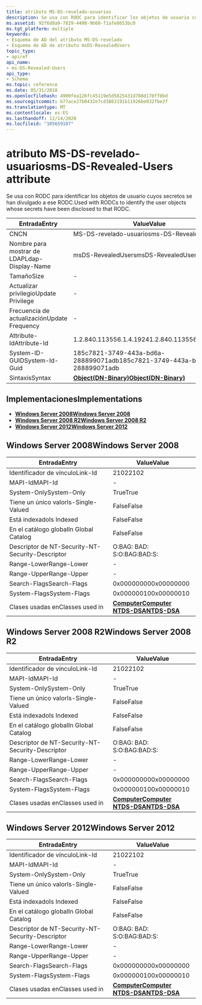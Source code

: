 ```yaml
---
title: atributo MS-DS-revelado-usuarios
description: Se usa con RODC para identificar los objetos de usuario cuyos secretos se han divulgado a ese RODC.
ms.assetid: 92f6d8a9-7829-4400-9b60-f1afe8653bc0
ms.tgt_platform: multiple
keywords:
- Esquema de AD del atributo MS-DS-revelado
- Esquema de AD de atributo msDS-RevealedUsers
topic_type:
- apiref
api_name:
- ms-DS-Revealed-Users
api_type:
- Schema
ms.topic: reference
ms.date: 05/31/2018
ms.openlocfilehash: 4900fea126fc45119e5d5825431d788d170ff0bd
ms.sourcegitcommit: b77ace27b0432e7cd3863191b11926be032fbe2f
ms.translationtype: MT
ms.contentlocale: es-ES
ms.lasthandoff: 12/14/2020
ms.locfileid: "105659107"
---
```

# <a name="ms-ds-revealed-users-attribute"></a><span data-ttu-id="f3e20-105">atributo MS-DS-revelado-usuarios</span><span class="sxs-lookup"><span data-stu-id="f3e20-105">ms-DS-Revealed-Users attribute</span></span>

<span data-ttu-id="f3e20-106">Se usa con RODC para identificar los objetos de usuario cuyos secretos se han divulgado a ese RODC.</span><span class="sxs-lookup"><span data-stu-id="f3e20-106">Used with RODCs to identify the user objects whose secrets have been disclosed to that RODC.</span></span>



| <span data-ttu-id="f3e20-107">Entrada</span><span class="sxs-lookup"><span data-stu-id="f3e20-107">Entry</span></span> | <span data-ttu-id="f3e20-108">Value</span><span class="sxs-lookup"><span data-stu-id="f3e20-108">Value</span></span> |
|-------------------|-------------------------------------------------|
| <span data-ttu-id="f3e20-109">CN</span><span class="sxs-lookup"><span data-stu-id="f3e20-109">CN</span></span>                | <span data-ttu-id="f3e20-110">MS-DS-revelado-usuarios</span><span class="sxs-lookup"><span data-stu-id="f3e20-110">ms-DS-Revealed-Users</span></span>                            |
| <span data-ttu-id="f3e20-111">Nombre para mostrar de LDAP</span><span class="sxs-lookup"><span data-stu-id="f3e20-111">Ldap-Display-Name</span></span> | <span data-ttu-id="f3e20-112">msDS-RevealedUsers</span><span class="sxs-lookup"><span data-stu-id="f3e20-112">msDS-RevealedUsers</span></span>                              |
| <span data-ttu-id="f3e20-113">Tamaño</span><span class="sxs-lookup"><span data-stu-id="f3e20-113">Size</span></span>              | \-                                              |
| <span data-ttu-id="f3e20-114">Actualizar privilegio</span><span class="sxs-lookup"><span data-stu-id="f3e20-114">Update Privilege</span></span>  | \-                                              |
| <span data-ttu-id="f3e20-115">Frecuencia de actualización</span><span class="sxs-lookup"><span data-stu-id="f3e20-115">Update Frequency</span></span>  | \-                                              |
| <span data-ttu-id="f3e20-116">Attribute-Id</span><span class="sxs-lookup"><span data-stu-id="f3e20-116">Attribute-Id</span></span>      | <span data-ttu-id="f3e20-117">1.2.840.113556.1.4.1924</span><span class="sxs-lookup"><span data-stu-id="f3e20-117">1.2.840.113556.1.4.1924</span></span>                         |
| <span data-ttu-id="f3e20-118">System-ID-GUID</span><span class="sxs-lookup"><span data-stu-id="f3e20-118">System-Id-Guid</span></span>    | <span data-ttu-id="f3e20-119">185c7821-3749-443a-bd6a-288899071adb</span><span class="sxs-lookup"><span data-stu-id="f3e20-119">185c7821-3749-443a-bd6a-288899071adb</span></span>            |
| <span data-ttu-id="f3e20-120">Sintaxis</span><span class="sxs-lookup"><span data-stu-id="f3e20-120">Syntax</span></span>            | [<span data-ttu-id="f3e20-121">**Object(DN-Binary)**</span><span class="sxs-lookup"><span data-stu-id="f3e20-121">**Object(DN-Binary)**</span></span>](s-object-dn-binary.md) |



## <a name="implementations"></a><span data-ttu-id="f3e20-122">Implementaciones</span><span class="sxs-lookup"><span data-stu-id="f3e20-122">Implementations</span></span>

-   [<span data-ttu-id="f3e20-123">**Windows Server 2008**</span><span class="sxs-lookup"><span data-stu-id="f3e20-123">**Windows Server 2008**</span></span>](#windows-server-2008)
-   [<span data-ttu-id="f3e20-124">**Windows Server 2008 R2**</span><span class="sxs-lookup"><span data-stu-id="f3e20-124">**Windows Server 2008 R2**</span></span>](#windows-server-2008-r2)
-   [<span data-ttu-id="f3e20-125">**Windows Server 2012**</span><span class="sxs-lookup"><span data-stu-id="f3e20-125">**Windows Server 2012**</span></span>](#windows-server-2012)

## <a name="windows-server-2008"></a><span data-ttu-id="f3e20-126">Windows Server 2008</span><span class="sxs-lookup"><span data-stu-id="f3e20-126">Windows Server 2008</span></span>



| <span data-ttu-id="f3e20-127">Entrada</span><span class="sxs-lookup"><span data-stu-id="f3e20-127">Entry</span></span> | <span data-ttu-id="f3e20-128">Value</span><span class="sxs-lookup"><span data-stu-id="f3e20-128">Value</span></span> |
|------------------------|------------------------------------------------------------------------------------|
| <span data-ttu-id="f3e20-129">Identificador de vínculo</span><span class="sxs-lookup"><span data-stu-id="f3e20-129">Link-Id</span></span>                | <span data-ttu-id="f3e20-130">2102</span><span class="sxs-lookup"><span data-stu-id="f3e20-130">2102</span></span>                                                                               |
| <span data-ttu-id="f3e20-131">MAPI-Id</span><span class="sxs-lookup"><span data-stu-id="f3e20-131">MAPI-Id</span></span>                | \-                                                                                 |
| <span data-ttu-id="f3e20-132">System-Only</span><span class="sxs-lookup"><span data-stu-id="f3e20-132">System-Only</span></span>            | <span data-ttu-id="f3e20-133">True</span><span class="sxs-lookup"><span data-stu-id="f3e20-133">True</span></span>                                                                               |
| <span data-ttu-id="f3e20-134">Tiene un único valor</span><span class="sxs-lookup"><span data-stu-id="f3e20-134">Is-Single-Valued</span></span>       | <span data-ttu-id="f3e20-135">False</span><span class="sxs-lookup"><span data-stu-id="f3e20-135">False</span></span>                                                                              |
| <span data-ttu-id="f3e20-136">Está indexado</span><span class="sxs-lookup"><span data-stu-id="f3e20-136">Is Indexed</span></span>             | <span data-ttu-id="f3e20-137">False</span><span class="sxs-lookup"><span data-stu-id="f3e20-137">False</span></span>                                                                              |
| <span data-ttu-id="f3e20-138">En el catálogo global</span><span class="sxs-lookup"><span data-stu-id="f3e20-138">In Global Catalog</span></span>      | <span data-ttu-id="f3e20-139">False</span><span class="sxs-lookup"><span data-stu-id="f3e20-139">False</span></span>                                                                              |
| <span data-ttu-id="f3e20-140">Descriptor de NT-Security-</span><span class="sxs-lookup"><span data-stu-id="f3e20-140">NT-Security-Descriptor</span></span> | <span data-ttu-id="f3e20-141">O:BAG: BAD: S:</span><span class="sxs-lookup"><span data-stu-id="f3e20-141">O:BAG:BAD:S:</span></span>                                                                       |
| <span data-ttu-id="f3e20-142">Range-Lower</span><span class="sxs-lookup"><span data-stu-id="f3e20-142">Range-Lower</span></span>            | \-                                                                                 |
| <span data-ttu-id="f3e20-143">Range-Upper</span><span class="sxs-lookup"><span data-stu-id="f3e20-143">Range-Upper</span></span>            | \-                                                                                 |
| <span data-ttu-id="f3e20-144">Search-Flags</span><span class="sxs-lookup"><span data-stu-id="f3e20-144">Search-Flags</span></span>           | <span data-ttu-id="f3e20-145">0x00000000</span><span class="sxs-lookup"><span data-stu-id="f3e20-145">0x00000000</span></span>                                                                         |
| <span data-ttu-id="f3e20-146">System-Flags</span><span class="sxs-lookup"><span data-stu-id="f3e20-146">System-Flags</span></span>           | <span data-ttu-id="f3e20-147">0x00000010</span><span class="sxs-lookup"><span data-stu-id="f3e20-147">0x00000010</span></span>                                                                         |
| <span data-ttu-id="f3e20-148">Clases usadas en</span><span class="sxs-lookup"><span data-stu-id="f3e20-148">Classes used in</span></span>        | [<span data-ttu-id="f3e20-149">**Computer**</span><span class="sxs-lookup"><span data-stu-id="f3e20-149">**Computer**</span></span>](c-computer.md)<br/> [<span data-ttu-id="f3e20-150">**NTDS-DSA**</span><span class="sxs-lookup"><span data-stu-id="f3e20-150">**NTDS-DSA**</span></span>](c-ntdsdsa.md)<br/> |



## <a name="windows-server-2008-r2"></a><span data-ttu-id="f3e20-151">Windows Server 2008 R2</span><span class="sxs-lookup"><span data-stu-id="f3e20-151">Windows Server 2008 R2</span></span>



| <span data-ttu-id="f3e20-152">Entrada</span><span class="sxs-lookup"><span data-stu-id="f3e20-152">Entry</span></span> | <span data-ttu-id="f3e20-153">Value</span><span class="sxs-lookup"><span data-stu-id="f3e20-153">Value</span></span> |
|------------------------|------------------------------------------------------------------------------------|
| <span data-ttu-id="f3e20-154">Identificador de vínculo</span><span class="sxs-lookup"><span data-stu-id="f3e20-154">Link-Id</span></span>                | <span data-ttu-id="f3e20-155">2102</span><span class="sxs-lookup"><span data-stu-id="f3e20-155">2102</span></span>                                                                               |
| <span data-ttu-id="f3e20-156">MAPI-Id</span><span class="sxs-lookup"><span data-stu-id="f3e20-156">MAPI-Id</span></span>                | \-                                                                                 |
| <span data-ttu-id="f3e20-157">System-Only</span><span class="sxs-lookup"><span data-stu-id="f3e20-157">System-Only</span></span>            | <span data-ttu-id="f3e20-158">True</span><span class="sxs-lookup"><span data-stu-id="f3e20-158">True</span></span>                                                                               |
| <span data-ttu-id="f3e20-159">Tiene un único valor</span><span class="sxs-lookup"><span data-stu-id="f3e20-159">Is-Single-Valued</span></span>       | <span data-ttu-id="f3e20-160">False</span><span class="sxs-lookup"><span data-stu-id="f3e20-160">False</span></span>                                                                              |
| <span data-ttu-id="f3e20-161">Está indexado</span><span class="sxs-lookup"><span data-stu-id="f3e20-161">Is Indexed</span></span>             | <span data-ttu-id="f3e20-162">False</span><span class="sxs-lookup"><span data-stu-id="f3e20-162">False</span></span>                                                                              |
| <span data-ttu-id="f3e20-163">En el catálogo global</span><span class="sxs-lookup"><span data-stu-id="f3e20-163">In Global Catalog</span></span>      | <span data-ttu-id="f3e20-164">False</span><span class="sxs-lookup"><span data-stu-id="f3e20-164">False</span></span>                                                                              |
| <span data-ttu-id="f3e20-165">Descriptor de NT-Security-</span><span class="sxs-lookup"><span data-stu-id="f3e20-165">NT-Security-Descriptor</span></span> | <span data-ttu-id="f3e20-166">O:BAG: BAD: S:</span><span class="sxs-lookup"><span data-stu-id="f3e20-166">O:BAG:BAD:S:</span></span>                                                                       |
| <span data-ttu-id="f3e20-167">Range-Lower</span><span class="sxs-lookup"><span data-stu-id="f3e20-167">Range-Lower</span></span>            | \-                                                                                 |
| <span data-ttu-id="f3e20-168">Range-Upper</span><span class="sxs-lookup"><span data-stu-id="f3e20-168">Range-Upper</span></span>            | \-                                                                                 |
| <span data-ttu-id="f3e20-169">Search-Flags</span><span class="sxs-lookup"><span data-stu-id="f3e20-169">Search-Flags</span></span>           | <span data-ttu-id="f3e20-170">0x00000000</span><span class="sxs-lookup"><span data-stu-id="f3e20-170">0x00000000</span></span>                                                                         |
| <span data-ttu-id="f3e20-171">System-Flags</span><span class="sxs-lookup"><span data-stu-id="f3e20-171">System-Flags</span></span>           | <span data-ttu-id="f3e20-172">0x00000010</span><span class="sxs-lookup"><span data-stu-id="f3e20-172">0x00000010</span></span>                                                                         |
| <span data-ttu-id="f3e20-173">Clases usadas en</span><span class="sxs-lookup"><span data-stu-id="f3e20-173">Classes used in</span></span>        | [<span data-ttu-id="f3e20-174">**Computer**</span><span class="sxs-lookup"><span data-stu-id="f3e20-174">**Computer**</span></span>](c-computer.md)<br/> [<span data-ttu-id="f3e20-175">**NTDS-DSA**</span><span class="sxs-lookup"><span data-stu-id="f3e20-175">**NTDS-DSA**</span></span>](c-ntdsdsa.md)<br/> |



## <a name="windows-server-2012"></a><span data-ttu-id="f3e20-176">Windows Server 2012</span><span class="sxs-lookup"><span data-stu-id="f3e20-176">Windows Server 2012</span></span>



| <span data-ttu-id="f3e20-177">Entrada</span><span class="sxs-lookup"><span data-stu-id="f3e20-177">Entry</span></span> | <span data-ttu-id="f3e20-178">Value</span><span class="sxs-lookup"><span data-stu-id="f3e20-178">Value</span></span> |
|------------------------|------------------------------------------------------------------------------------|
| <span data-ttu-id="f3e20-179">Identificador de vínculo</span><span class="sxs-lookup"><span data-stu-id="f3e20-179">Link-Id</span></span>                | <span data-ttu-id="f3e20-180">2102</span><span class="sxs-lookup"><span data-stu-id="f3e20-180">2102</span></span>                                                                               |
| <span data-ttu-id="f3e20-181">MAPI-Id</span><span class="sxs-lookup"><span data-stu-id="f3e20-181">MAPI-Id</span></span>                | \-                                                                                 |
| <span data-ttu-id="f3e20-182">System-Only</span><span class="sxs-lookup"><span data-stu-id="f3e20-182">System-Only</span></span>            | <span data-ttu-id="f3e20-183">True</span><span class="sxs-lookup"><span data-stu-id="f3e20-183">True</span></span>                                                                               |
| <span data-ttu-id="f3e20-184">Tiene un único valor</span><span class="sxs-lookup"><span data-stu-id="f3e20-184">Is-Single-Valued</span></span>       | <span data-ttu-id="f3e20-185">False</span><span class="sxs-lookup"><span data-stu-id="f3e20-185">False</span></span>                                                                              |
| <span data-ttu-id="f3e20-186">Está indexado</span><span class="sxs-lookup"><span data-stu-id="f3e20-186">Is Indexed</span></span>             | <span data-ttu-id="f3e20-187">False</span><span class="sxs-lookup"><span data-stu-id="f3e20-187">False</span></span>                                                                              |
| <span data-ttu-id="f3e20-188">En el catálogo global</span><span class="sxs-lookup"><span data-stu-id="f3e20-188">In Global Catalog</span></span>      | <span data-ttu-id="f3e20-189">False</span><span class="sxs-lookup"><span data-stu-id="f3e20-189">False</span></span>                                                                              |
| <span data-ttu-id="f3e20-190">Descriptor de NT-Security-</span><span class="sxs-lookup"><span data-stu-id="f3e20-190">NT-Security-Descriptor</span></span> | <span data-ttu-id="f3e20-191">O:BAG: BAD: S:</span><span class="sxs-lookup"><span data-stu-id="f3e20-191">O:BAG:BAD:S:</span></span>                                                                       |
| <span data-ttu-id="f3e20-192">Range-Lower</span><span class="sxs-lookup"><span data-stu-id="f3e20-192">Range-Lower</span></span>            | \-                                                                                 |
| <span data-ttu-id="f3e20-193">Range-Upper</span><span class="sxs-lookup"><span data-stu-id="f3e20-193">Range-Upper</span></span>            | \-                                                                                 |
| <span data-ttu-id="f3e20-194">Search-Flags</span><span class="sxs-lookup"><span data-stu-id="f3e20-194">Search-Flags</span></span>           | <span data-ttu-id="f3e20-195">0x00000000</span><span class="sxs-lookup"><span data-stu-id="f3e20-195">0x00000000</span></span>                                                                         |
| <span data-ttu-id="f3e20-196">System-Flags</span><span class="sxs-lookup"><span data-stu-id="f3e20-196">System-Flags</span></span>           | <span data-ttu-id="f3e20-197">0x00000010</span><span class="sxs-lookup"><span data-stu-id="f3e20-197">0x00000010</span></span>                                                                         |
| <span data-ttu-id="f3e20-198">Clases usadas en</span><span class="sxs-lookup"><span data-stu-id="f3e20-198">Classes used in</span></span>        | [<span data-ttu-id="f3e20-199">**Computer**</span><span class="sxs-lookup"><span data-stu-id="f3e20-199">**Computer**</span></span>](c-computer.md)<br/> [<span data-ttu-id="f3e20-200">**NTDS-DSA**</span><span class="sxs-lookup"><span data-stu-id="f3e20-200">**NTDS-DSA**</span></span>](c-ntdsdsa.md)<br/> |



 

 





